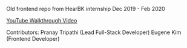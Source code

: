 Old frontend repo from HearBK internship Dec 2019 - Feb 2020

[YouTube Walkthrough Video](https://youtu.be/7wzDu6UTvpE)

Contributors:
Pranay Tripathi (Lead Full-Stack Developer)
Eugene Kim (Frontend Developer)